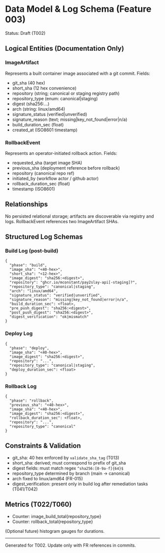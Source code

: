# Data Model & Log Schema (Feature 003)

Status: Draft (T002)

## Logical Entities (Documentation Only)

### ImageArtifact
Represents a built container image associated with a git commit.
Fields:
- git_sha (40 hex)
- short_sha (12 hex convenience)
- repository (string; canonical or staging registry path)
- repository_type (enum: canonical|staging)
- digest (sha256:...)
- arch (string: linux/amd64)
- signature_status (verified|unverified)
- signature_reason (text; missing|key_not_found|error|n/a)
- build_duration_sec (float)
- created_at (ISO8601 timestamp)

### RollbackEvent
Represents an operator-initiated rollback action.
Fields:
- requested_sha (target image SHA)
- previous_sha (deployment reference before rollback)
- repository (canonical repo ref)
- initiated_by (workflow actor / github actor)
- rollback_duration_sec (float)
- timestamp (ISO8601)

## Relationships
No persisted relational storage; artifacts are discoverable via registry and logs. RollbackEvent references two ImageArtifact SHAs.

## Structured Log Schemas
### Build Log (post-build)
```
{
  "phase": "build",
  "image_sha": "<40-hex>",
  "short_sha": "<12-hex>",
  "image_digest": "sha256:<digest>",
  "repository": "ghcr.io/mconstant/pay2slay-api[-staging]?",
  "repository_type": "canonical|staging",
  "arch": "linux/amd64",
  "signature_status": "verified|unverified",
  "signature_reason": "missing|key_not_found|error|n/a",
  "build_duration_sec": <float>,
  "pre_push_digest": "sha256:<digest>",
  "post_push_digest": "sha256:<digest>",
  "digest_verification": "ok|mismatch"
}
```

### Deploy Log
```
{
  "phase": "deploy",
  "image_sha": "<40-hex>",
  "image_digest": "sha256:<digest>",
  "repository": "...",
  "repository_type": "canonical|staging",
  "deploy_duration_sec": <float>
}
```

### Rollback Log
```
{
  "phase": "rollback",
  "previous_sha": "<40-hex>",
  "image_sha": "<40-hex>",
  "image_digest": "sha256:<digest>",
  "rollback_duration_sec": <float>,
  "repository": "...",
  "repository_type": "canonical"
}
```

## Constraints & Validation
- git_sha: 40 hex enforced by `validate_sha_tag` (T013)
- short_sha: derived; must correspond to prefix of git_sha
- digest fields: must match regex `^sha256:[0-9a-f]{64}$`
- repository_type determined by branch (main → canonical)
- arch fixed to linux/amd64 (FR-015)
- digest_verification: present only in build log after remediation tasks (T041/T042)

## Metrics (T022/T060)
- Counter: image_build_total{repository_type}
- Counter: rollback_total{repository_type}

(Optional future) histogram gauges for durations.

---
Generated for T002. Update only with FR references in commits.
